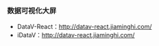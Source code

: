 ### 数据可视化大屏

- DataV-React：http://datav-react.jiaminghi.com/
- iDataV：http://datav-react.jiaminghi.com/
